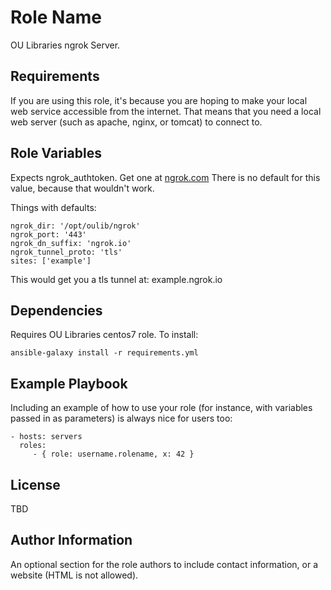 Role Name
=========

OU Libraries ngrok Server.

Requirements
------------

If you are using this role, it's because you are hoping to make your local web service accessible from the internet.  That means that you need a local web server (such as apache, nginx, or tomcat) to connect to.

Role Variables
--------------

Expects ngrok_authtoken.  Get one at [ngrok.com](https://ngrok.com/signup)
There is no default for this value, because that wouldn't work.

Things with defaults:

```
ngrok_dir: '/opt/oulib/ngrok'
ngrok_port: '443'
ngrok_dn_suffix: 'ngrok.io'
ngrok_tunnel_proto: 'tls'
sites: ['example']
```

This would get you a tls tunnel at:
example.ngrok.io

Dependencies
------------

Requires OU Libraries centos7 role. To install:
```
ansible-galaxy install -r requirements.yml
```

Example Playbook
----------------

Including an example of how to use your role (for instance, with variables passed in as parameters) is always nice for users too:

    - hosts: servers
      roles:
         - { role: username.rolename, x: 42 }

License
-------

TBD

Author Information
------------------

An optional section for the role authors to include contact information, or a website (HTML is not allowed).
